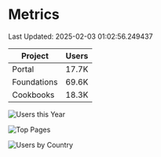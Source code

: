 # Metrics 

Last Updated: 2025-02-03 01:02:56.249437

| Project | Users |
| ----- | ----- |
| Portal | 17.7K |
| Foundations | 69.6K |
| Cookbooks | 18.3K |

![Users this Year](metrics/thisyear.png)

![Top Pages](metrics/toppages.png)

![Users by Country](metrics/bycountry.png)

